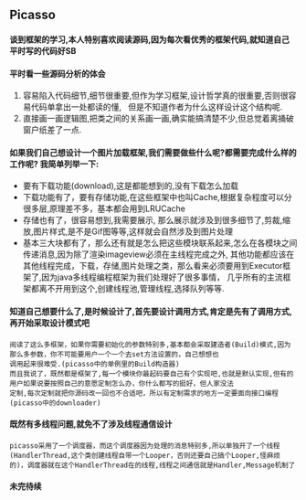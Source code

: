 ## Picasso
#### 谈到框架的学习,本人特别喜欢阅读源码,因为每次看优秀的框架代码,就知道自己平时写的代码好SB
#### 平时看一些源码分析的体会
1. 容易陷入代码细节,细节很重要,但作为学习框架,设计哲学真的很重要,否则很容易代码单拿出一处都读的懂,
   但是不知道作者为什么这样设计这个结构呢.
2. 直接画一画逻辑图,把类之间的关系画一画,确实能搞清楚不少,但总觉着离捅破窗户纸差了一点.

#### 如果我们自己想设计一个图片加载框架,我们需要做些什么呢?都需要完成什么样的工作呢? 我简单列举一下:
* 要有下载功能(download),这是都能想到的,没有下载怎么加载
* 下载功能有了，要有存储功能,在这些框架中也叫Cache,根据复杂程度可以分很多层,原理差不多，基本都会用到LRUCache
* 存储也有了，很容易想到,我需要展示, 那么展示就涉及到很多细节了,剪裁,缩放,图片样式,是不是Gif图等等,这样就会自然涉及到图片处理
* 基本三大块都有了，那么还有就是怎么把这些模块联系起来,怎么在各模块之间传递消息,因为除了渲染imageview必须在主线程完成之外,
其他功能都应该在其他线程完成，下载，存储,图片处理之类，那么看来必须要用到Executor框架了,因为java多线程编程框架为我们处理好了很多事情，
几乎所有的主流框架都离不开用到这个,创建线程池,管理线程,选择队列等等.
#### 知道自己想要什么了,是时候设计了,首先要设计调用方式,肯定是先有了调用方式,再开始采取设计模式吧
```
阅读了这么多框架，如果你需要初始化的参数特别多,基本都会采取建造者(Build)模式,因为那么多参数，你不可能要用户一个一个去set方法设置的，自己想想也
调用起来很难受.(picasso中的单例里的Build构造器)
而且我说了，既然都是框架了,每一个模块你最起码要自己有个实现吧,也就是默认实现,但有的用户如果说要按照自己的意愿定制怎么办，你什么都写的挺好，但人家没法
定制,每次定制就把你源码改一回也不合适吧，所以有定制需求的地方一定要面向接口编程(picasso中的downloader)
```
#### 既然有多线程问题,就免不了涉及线程通信设计
```
picasso采用了一个调度器，而这个调度器因为处理的消息特别多,所以单独开了一个线程(HandlerThread,这个类创建线程自带一个Looper，否则还要自己搞个Looper,怪麻烦的)，调度器就在这个HandlerThread在的线程,线程之间通信就是Handler,Message机制了
```
#### 未完待续
